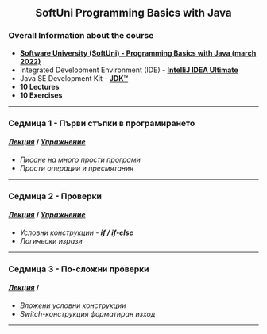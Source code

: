 <h2 align="center">SoftUni Programming Basics with Java</h2>

### Overall Information about the course
* [**Software University (SoftUni) - Programming Basics with Java (march 2022)**](https://softuni.bg/courses/programming-basics)
* Integrated Development Environment (IDE) - [**IntelliJ IDEA Ultimate**](https://www.jetbrains.com/idea/)
* Java SE Development Kit - [**JDK™**](https://www.oracle.com/java/technologies/downloads/#jdk17-windows)
* **10 Lectures**
* **10 Exercises**
---
### Седмица 1 - Първи стъпки в програмирането
#### [_**Лекция**_](https://github.com/rythm-net/SoftUni/tree/main/SoftUni%20-%20Programming%20Basics%20with%20Java/Lectures/Lecture%2001) **/** [_**Упражнение**_](https://github.com/rythm-net/SoftUni/tree/main/SoftUni%20-%20Programming%20Basics%20with%20Java/Exercises/Exercise%2001)
* _Писане на много прости програми_
* _Прости операции и пресмятания_
---
### Седмица 2 - Проверки
#### [_**Лекция**_](https://github.com/rythm-net/SoftUni/tree/main/SoftUni%20-%20Programming%20Basics%20with%20Java/Lectures/Lecture%2002) **/** [_**Упражнение**_](https://github.com/rythm-net/SoftUni/tree/main/SoftUni%20-%20Programming%20Basics%20with%20Java/Exercises/Exercise%2002)
* _Условни конструкции - **if / if-else**_ 
* _Логически изрази_
---
### Седмица 3 - По-сложни проверки
#### [_**Лекция**_](https://github.com/rythm-net/SoftUni/tree/main/SoftUni%20-%20Programming%20Basics%20with%20Java/Lectures/Lecture%2003) **/**
* _Вложени условни конструкции_
* _Switch-конструкция форматиран изход_
---
